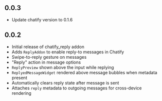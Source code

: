 ## 0.0.3

- Update chatify version to 0.1.6

## 0.0.2

- Initial release of chatify_reply addon
- Adds `ReplyAddon` to enable reply-to messages in Chatify
- Swipe-to-reply gesture on messages
- "Reply" action in message options
- `ReplyPreview` shown above the input while replying
- `ReplyedMessageWidget` rendered above message bubbles when metadata present
- Automatically clears reply state after message is sent
- Attaches `reply` metadata to outgoing messages for cross-device rendering
